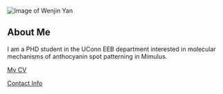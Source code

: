 ![Image of Wenjin Yan](images/headshot.png "Wenjin Yan")

## About Me
I am a PHD student in the UConn EEB department interested in molecular mechanisms of anthocyanin spot patterning in Mimulus.

[My CV](PDFs/cv.pdf)

[Contact Info](contact-info.html) 
